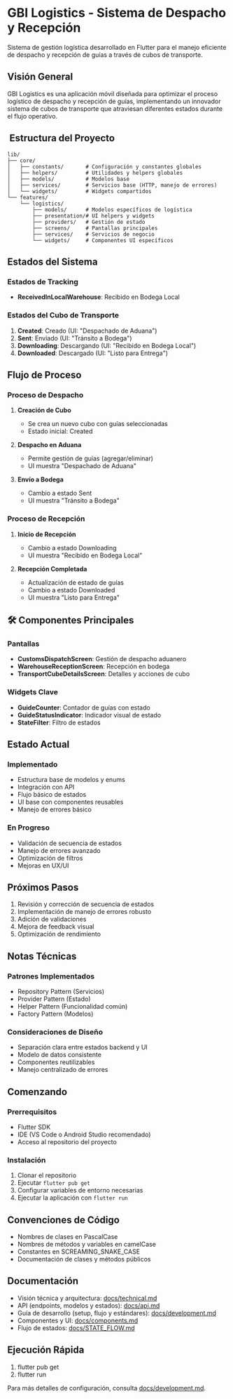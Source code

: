 # GBI Logistics - Sistema de Despacho y Recepción

Sistema de gestión logística desarrollado en Flutter para el manejo eficiente de despacho y recepción de guías a través de cubos de transporte.

##  Visión General

GBI Logistics es una aplicación móvil diseñada para optimizar el proceso logístico de despacho y recepción de guías, implementando un innovador sistema de cubos de transporte que atraviesan diferentes estados durante el flujo operativo.

## ️ Estructura del Proyecto

```
lib/
├── core/
│   ├── constants/       # Configuración y constantes globales
│   ├── helpers/         # Utilidades y helpers globales
│   ├── models/          # Modelos base
│   ├── services/        # Servicios base (HTTP, manejo de errores)
│   └── widgets/         # Widgets compartidos
└── features/
    └── logistics/
        ├── models/      # Modelos específicos de logística
        ├── presentation/# UI helpers y widgets
        ├── providers/   # Gestión de estado
        ├── screens/     # Pantallas principales
        ├── services/    # Servicios de negocio
        └── widgets/     # Componentes UI específicos
```

##  Estados del Sistema

### Estados de Tracking
- **ReceivedInLocalWarehouse**: Recibido en Bodega Local

### Estados del Cubo de Transporte
1. **Created**: Creado (UI: "Despachado de Aduana")
2. **Sent**: Enviado (UI: "Tránsito a Bodega")
3. **Downloading**: Descargando (UI: "Recibido en Bodega Local")
4. **Downloaded**: Descargado (UI: "Listo para Entrega")

##  Flujo de Proceso

### Proceso de Despacho
1. **Creación de Cubo**
   - Se crea un nuevo cubo con guías seleccionadas
   - Estado inicial: Created

2. **Despacho en Aduana**
   - Permite gestión de guías (agregar/eliminar)
   - UI muestra "Despachado de Aduana"

3. **Envío a Bodega**
   - Cambio a estado Sent
   - UI muestra "Tránsito a Bodega"

### Proceso de Recepción
1. **Inicio de Recepción**
   - Cambio a estado Downloading
   - UI muestra "Recibido en Bodega Local"

2. **Recepción Completada**
   - Actualización de estado de guías
   - Cambio a estado Downloaded
   - UI muestra "Listo para Entrega"

## 🛠 Componentes Principales

### Pantallas
- **CustomsDispatchScreen**: Gestión de despacho aduanero
- **WarehouseReceptionScreen**: Recepción en bodega
- **TransportCubeDetailsScreen**: Detalles y acciones de cubo

### Widgets Clave
- **GuideCounter**: Contador de guías con estado
- **GuideStatusIndicator**: Indicador visual de estado
- **StateFilter**: Filtro de estados

##  Estado Actual

### Implementado 
- Estructura base de modelos y enums
- Integración con API
- Flujo básico de estados
- UI base con componentes reusables
- Manejo de errores básico

### En Progreso 
- Validación de secuencia de estados
- Manejo de errores avanzado
- Optimización de filtros
- Mejoras en UX/UI

##  Próximos Pasos

1. Revisión y corrección de secuencia de estados
2. Implementación de manejo de errores robusto
3. Adición de validaciones
4. Mejora de feedback visual
5. Optimización de rendimiento

##  Notas Técnicas

### Patrones Implementados
- Repository Pattern (Servicios)
- Provider Pattern (Estado)
- Helper Pattern (Funcionalidad común)
- Factory Pattern (Modelos)

### Consideraciones de Diseño
- Separación clara entre estados backend y UI
- Modelo de datos consistente
- Componentes reutilizables
- Manejo centralizado de errores

##  Comenzando

### Prerrequisitos
- Flutter SDK
- IDE (VS Code o Android Studio recomendado)
- Acceso al repositorio del proyecto

### Instalación
1. Clonar el repositorio
2. Ejecutar `flutter pub get`
3. Configurar variables de entorno necesarias
4. Ejecutar la aplicación con `flutter run`

##  Convenciones de Código

- Nombres de clases en PascalCase
- Nombres de métodos y variables en camelCase
- Constantes en SCREAMING_SNAKE_CASE
- Documentación de clases y métodos públicos

## Documentación

- Visión técnica y arquitectura: [docs/technical.md](docs/technical.md)
- API (endpoints, modelos y estados): [docs/api.md](docs/api.md)
- Guía de desarrollo (setup, flujo y estándares): [docs/development.md](docs/development.md)
- Componentes y UI: [docs/components.md](docs/components.md)
- Flujo de estados: [docs/STATE_FLOW.md](docs/STATE_FLOW.md)

## Ejecución Rápida

1. flutter pub get
2. flutter run

Para más detalles de configuración, consulta [docs/development.md](docs/development.md).
